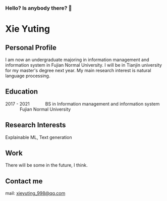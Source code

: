 ### Hello? Is anybody there? 👋

# Xie Yuting
## Personal Profile
I am now an undergraduate majoring in information management and information system in Fujian Normal University. I will be in Tianjin university for my master's degree next year. My main research interest is natural language processing. 

## Education
2017 - 2021 &emsp;&emsp;&emsp; BS in Information management and information system &emsp;&emsp;&emsp; Fujian Normal University

## Research Interests
Explainable ML, Text generation

## Work
There will be some in the future, I think.

## Contact me
mail: <xieyuting_998@qq.com>
